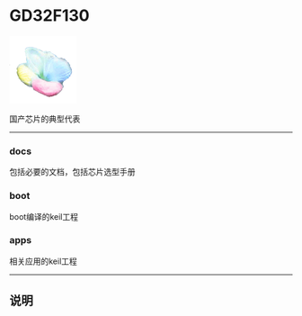 ﻿
# GD32F130

[![sites](docs/mcuyun.png)](http://www.mcuyun.com)

国产芯片的典型代表


---

### docs

包括必要的文档，包括芯片选型手册

### boot

boot编译的keil工程

### apps

相关应用的keil工程


---

## 说明




